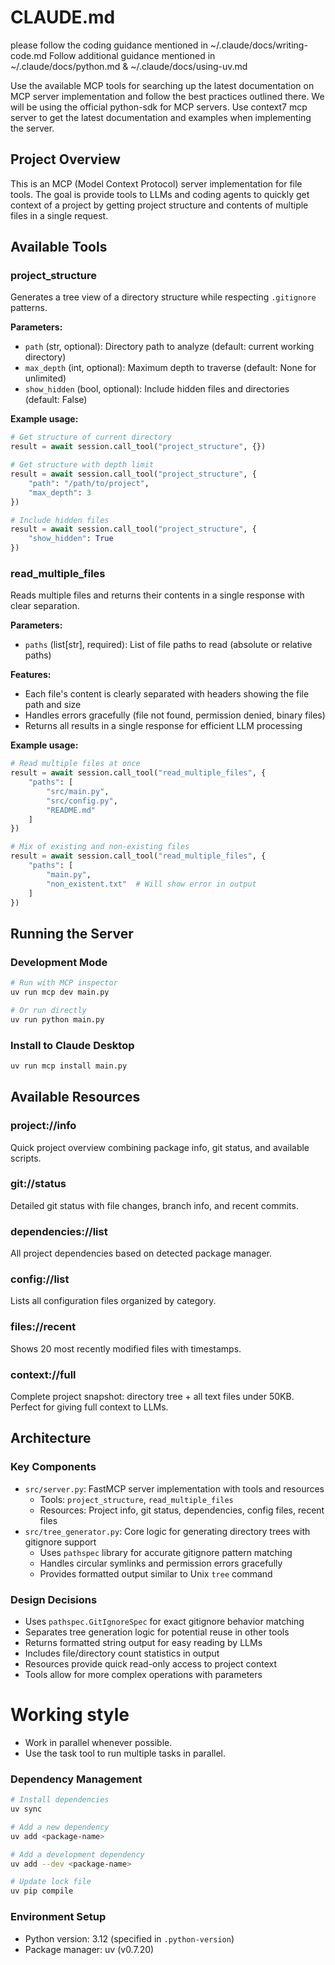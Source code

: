 # CLAUDE.md

please follow the coding guidance mentioned in ~/.claude/docs/writing-code.md
Follow additional guidance mentioned in ~/.claude/docs/python.md & ~/.claude/docs/using-uv.md

Use the available MCP tools for searching up the latest documentation on MCP server implementation and follow the best practices outlined there. We will be using the official python-sdk for MCP servers. Use context7 mcp server to get the latest documentation and examples when implementing the server.

## Project Overview
This is an MCP (Model Context Protocol) server implementation for file tools. The goal is provide tools to LLMs and coding agents to quickly get context of a project by getting project structure and contents of multiple files in a single request.

## Available Tools

### project_structure
Generates a tree view of a directory structure while respecting `.gitignore` patterns.

**Parameters:**
- `path` (str, optional): Directory path to analyze (default: current working directory)
- `max_depth` (int, optional): Maximum depth to traverse (default: None for unlimited)
- `show_hidden` (bool, optional): Include hidden files and directories (default: False)

**Example usage:**
```python
# Get structure of current directory
result = await session.call_tool("project_structure", {})

# Get structure with depth limit
result = await session.call_tool("project_structure", {
    "path": "/path/to/project",
    "max_depth": 3
})

# Include hidden files
result = await session.call_tool("project_structure", {
    "show_hidden": True
})
```

### read_multiple_files
Reads multiple files and returns their contents in a single response with clear separation.

**Parameters:**
- `paths` (list[str], required): List of file paths to read (absolute or relative paths)

**Features:**
- Each file's content is clearly separated with headers showing the file path and size
- Handles errors gracefully (file not found, permission denied, binary files)
- Returns all results in a single response for efficient LLM processing

**Example usage:**
```python
# Read multiple files at once
result = await session.call_tool("read_multiple_files", {
    "paths": [
        "src/main.py",
        "src/config.py",
        "README.md"
    ]
})

# Mix of existing and non-existing files
result = await session.call_tool("read_multiple_files", {
    "paths": [
        "main.py",
        "non_existent.txt"  # Will show error in output
    ]
})
```

## Running the Server

### Development Mode
```bash
# Run with MCP inspector
uv run mcp dev main.py

# Or run directly
uv run python main.py
```

### Install to Claude Desktop
```bash
uv run mcp install main.py
```

## Available Resources

### project://info
Quick project overview combining package info, git status, and available scripts.

### git://status  
Detailed git status with file changes, branch info, and recent commits.

### dependencies://list
All project dependencies based on detected package manager.

### config://list
Lists all configuration files organized by category.

### files://recent
Shows 20 most recently modified files with timestamps.

### context://full
Complete project snapshot: directory tree + all text files under 50KB. Perfect for giving full context to LLMs.

## Architecture

### Key Components
- `src/server.py`: FastMCP server implementation with tools and resources
  - Tools: `project_structure`, `read_multiple_files`
  - Resources: Project info, git status, dependencies, config files, recent files
- `src/tree_generator.py`: Core logic for generating directory trees with gitignore support
  - Uses `pathspec` library for accurate gitignore pattern matching
  - Handles circular symlinks and permission errors gracefully
  - Provides formatted output similar to Unix `tree` command

### Design Decisions
- Uses `pathspec.GitIgnoreSpec` for exact gitignore behavior matching
- Separates tree generation logic for potential reuse in other tools
- Returns formatted string output for easy reading by LLMs
- Includes file/directory count statistics in output
- Resources provide quick read-only access to project context
- Tools allow for more complex operations with parameters

# Working style 
- Work in parallel whenever possible.
- Use the task tool to run multiple tasks in parallel. 

### Dependency Management
```bash
# Install dependencies
uv sync

# Add a new dependency
uv add <package-name>

# Add a development dependency
uv add --dev <package-name>

# Update lock file
uv pip compile
```

### Environment Setup
- Python version: 3.12 (specified in `.python-version`)
- Package manager: uv (v0.7.20)

